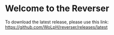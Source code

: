 # Welcome to the Reverser

To download the latest release, please use this link: https://github.com/WoLpH/reverser/releases/latest
